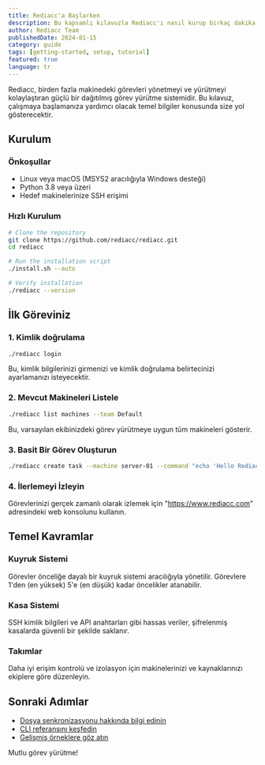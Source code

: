 ```yaml
---
title: Rediacc'a Başlarken
description: Bu kapsamlı kılavuzla Rediacc'ı nasıl kurup birkaç dakika içinde kullanmaya başlayacağınızı öğrenin.
author: Rediacc Team
publishedDate: 2024-01-15
category: guide
tags: [getting-started, setup, tutorial]
featured: true
language: tr
---
```


Rediacc, birden fazla makinedeki görevleri yönetmeyi ve yürütmeyi kolaylaştıran güçlü bir dağıtılmış görev yürütme sistemidir. Bu kılavuz, çalışmaya başlamanıza yardımcı olacak temel bilgiler konusunda size yol gösterecektir.

## Kurulum

### Önkoşullar 
- Linux veya macOS (MSYS2 aracılığıyla Windows desteği) 
- Python 3.8 veya üzeri 
- Hedef makinelerinize SSH erişimi

### Hızlı Kurulum

```bash
# Clone the repository
git clone https://github.com/rediacc/rediacc.git
cd rediacc

# Run the installation script
./install.sh --auto

# Verify installation
./rediacc --version
```

## İlk Göreviniz

### 1. Kimlik doğrulama

```bash
./rediacc login
```

Bu, kimlik bilgilerinizi girmenizi ve kimlik doğrulama belirtecinizi ayarlamanızı isteyecektir.

### 2. Mevcut Makineleri Listele

```bash
./rediacc list machines --team Default
```

Bu, varsayılan ekibinizdeki görev yürütmeye uygun tüm makineleri gösterir.

### 3. Basit Bir Görev Oluşturun

```bash
./rediacc create task --machine server-01 --command "echo 'Hello Rediacc!'"
```

### 4. İlerlemeyi İzleyin

Görevlerinizi gerçek zamanlı olarak izlemek için "https://www.rediacc.com" adresindeki web konsolunu kullanın.

## Temel Kavramlar

### Kuyruk Sistemi 
Görevler önceliğe dayalı bir kuyruk sistemi aracılığıyla yönetilir. Görevlere 1'den (en yüksek) 5'e (en düşük) kadar öncelikler atanabilir.

### Kasa Sistemi 
SSH kimlik bilgileri ve API anahtarları gibi hassas veriler, şifrelenmiş kasalarda güvenli bir şekilde saklanır.

### Takımlar 
Daha iyi erişim kontrolü ve izolasyon için makinelerinizi ve kaynaklarınızı ekiplere göre düzenleyin.

## Sonraki Adımlar

- [Dosya senkronizasyonu hakkında bilgi edinin](/docs/file-sync) 
- [CLI referansını keşfedin](/docs/cli-reference) 
- [Gelişmiş örneklere göz atın](/blog/advanced-task-workflows)

Mutlu görev yürütme!